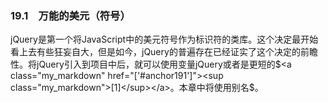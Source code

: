 ### 19.1　万能的美元（符号）

jQuery是第一个将JavaScript中的美元符号作为标识符的类库。这个决定最开始看上去有些狂妄自大，但是如今，jQuery的普遍存在已经证实了这个决定的前瞻性。将jQuery引入到项目中后，就可以使用变量jQuery或者是更短的$<a class="my_markdown" href="['#anchor191']"><sup class="my_markdown">[1]</sup></a>。本章中将使用别名$。


